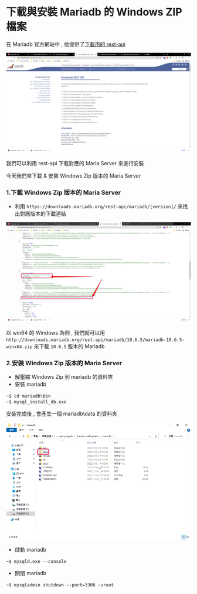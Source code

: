 # 下載與安裝 Mariadb 的 Windows ZIP 檔案

在 Mariadb 官方網站中 , 他提供了[下載用的 rest-api](https://mariadb.org/downloads-rest-api/)

![](mariadb-download.png)

我們可以利用 rest-api 下載對應的 Maria Server 來進行安裝

今天我們來下載 & 安裝 Windows Zip 版本的 Maria Server

### 1.下載 Windows Zip 版本的 Maria Server

- 利用 `https://downloads.mariadb.org/rest-api/mariadb/[version]/` 來找出對應版本的下載連結

![](mariadb-download-url.png)

以 win64 的 Windows 為例 , 我們就可以用 `http://downloads.mariadb.org/rest-api/mariadb/10.6.5/mariadb-10.6.5-winx64.zip` 來下載 `10.6.5` 版本的 Mariadb

### 2.安裝 Windows Zip 版本的 Maria Server

- 解壓縮 Windows Zip 到 mariadb 的資料夾
- 安裝 mariadb

```shell
~$ cd mariadb\bin
~$ mysql_install_db.exe 
```

安裝完成後 , 會產生一個 mariadb\data 的資料夾

![](mariadb-data.png)

- 啟動 mariadb

```shell
~$ mysqld.exe --console
```

- 關閉 mariadb

```shell
~$ mysqladmin shutdown --port=3306 -uroot 
```
